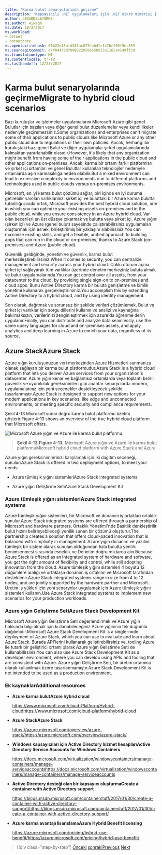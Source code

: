 ```yaml
---
title: "Karma bulut senaryolarında geçirme"
description: "Kapsayıcılı .NET uygulamaları için .NET mikro mimarisi | Karma bulut senaryolarında geçirme"
author: CESARDELATORRE
ms.author: wiwagn
ms.date: 10/2/2017
ms.workload:
- dotnet
- dotnetcore
ms.openlocfilehash: 61b22e48afd543ac077ebb4fe1b7be200f9ec859
ms.sourcegitcommit: e7f04439d78909229506b56935a1105a4149ff3d
ms.translationtype: MT
ms.contentlocale: tr-TR
ms.lasthandoff: 12/23/2017
---
```

# <a name="migrate-to-hybrid-cloud-scenarios"></a><span data-ttu-id="d0495-103">Karma bulut senaryolarında geçirme</span><span class="sxs-lookup"><span data-stu-id="d0495-103">Migrate to hybrid cloud scenarios</span></span>

<span data-ttu-id="d0495-104">Bazı kuruluşlar ve işletmeler uygulamalarını Microsoft Azure gibi genel Bulutlar için bazıları veya diğer genel bulut düzenlemeler veya kendi ilkeleri nedeniyle geçiremezsiniz.</span><span class="sxs-lookup"><span data-stu-id="d0495-104">Some organizations and enterprises can't migrate some of their applications to public clouds like Microsoft Azure or any other public cloud due to regulations or their own policies.</span></span> <span data-ttu-id="d0495-105">Ancak, herhangi bir kuruluştaki bazı genel Bulut ve diğer uygulamalar şirket uygulamalarında kalmaktan yararlanabilir olasıdır.</span><span class="sxs-lookup"><span data-stu-id="d0495-105">However, it's likely that any organization might benefit from having some of their applications in the public cloud and other applications on-premises.</span></span> <span data-ttu-id="d0495-106">Ancak, karma bir ortamı farklı platformları ve şirket içi ortamları ve genel Bulutlar kullanılan teknolojiler nedeniyle ortamlarda aşırı karmaşıklığa neden olabilir.</span><span class="sxs-lookup"><span data-stu-id="d0495-106">But a mixed environment can lead to excessive complexity in environments due to different platforms and technologies used in public clouds versus on-premises environments.</span></span>

<span data-ttu-id="d0495-107">Microsoft, en iyi karma bulut çözümü sağlar, biri içinde en iyi duruma getirebilir varolan varlıklarınızı şirket içi ve buluttaki bir Azure karma bulutta tutarlılığı sırada ortak,.</span><span class="sxs-lookup"><span data-stu-id="d0495-107">Microsoft provides the best hybrid cloud solution, one in which you can optimize your existing assets on-premises and in the public cloud, while you ensure consistency in an Azure hybrid cloud.</span></span> <span data-ttu-id="d0495-108">Var olan becerileri en üst düzeye çıkarmak ve bulutta veya şirket içi, Azure yığını (şirket içi) ve Azure (genel bulut) sayesinde çalıştırabilirsiniz uygulamaları oluşturmak için esnek, birleştirilmiş bir yaklaşım alabilirsiniz.</span><span class="sxs-lookup"><span data-stu-id="d0495-108">You can maximize existing skills, and get a flexible, unified approach to building apps that can run in the cloud or on-premises, thanks to Azure Stack (on-premises) and Azure (public cloud).</span></span>

<span data-ttu-id="d0495-109">Güvenlik geldiğinde, yönetim ve güvenlik, karma bulut merkezileştirebilirsiniz.</span><span class="sxs-lookup"><span data-stu-id="d0495-109">When it comes to security, you can centralize management and security across your hybrid cloud.</span></span> <span data-ttu-id="d0495-110">Çoklu oturum açma şirket içi sağlayarak tüm varlıklar üzerinde denetim merkeziniz buluta almak ve bulut uygulamalarında.</span><span class="sxs-lookup"><span data-stu-id="d0495-110">You can get control over all assets, from your datacenter to the cloud, by providing single sign-on to on-premises and cloud apps.</span></span> <span data-ttu-id="d0495-111">Bunu Active Directory karma bir buluta genişletme ve kimlik yönetimi kullanarak gerçekleştirirsiniz.</span><span class="sxs-lookup"><span data-stu-id="d0495-111">You accomplish this by extending Active Directory to a hybrid cloud, and by using identity management.</span></span>

<span data-ttu-id="d0495-112">Son olarak, dağıtmak ve sorunsuz bir şekilde verileri çözümlemek, Bulut ve şirket içi varlıklar için sorgu dillerini kullanın ve analizi ve kaynağına bakılmaksızın, verilerinizi zenginleştirmek için azure'da öğrenme derin uygulanır.</span><span class="sxs-lookup"><span data-stu-id="d0495-112">Finally, you can distribute and analyze data seamlessly, use the same query languages for cloud and on-premises assets, and apply analytics and deep learning in Azure to enrich your data, regardless of its source.</span></span>

## <a name="azure-stack"></a><span data-ttu-id="d0495-113">Azure Stack</span><span class="sxs-lookup"><span data-stu-id="d0495-113">Azure Stack</span></span>

<span data-ttu-id="d0495-114">Azure yığın kuruluşunuzun veri merkezinden Azure Hizmetleri sunmanıza olanak sağlayan bir karma bulut platformudur.</span><span class="sxs-lookup"><span data-stu-id="d0495-114">Azure Stack is a hybrid cloud platform that lets you deliver Azure services from your organization's datacenter.</span></span> <span data-ttu-id="d0495-115">Azure yığın kenar ve bağlantısız ortamlarda veya toplantı belirli güvenlik ve uyumluluk gereksinimleri gibi anahtar senaryolarda modern, uygulamalarınız için yeni seçenekler destekleyecek şekilde tasarlanmıştır.</span><span class="sxs-lookup"><span data-stu-id="d0495-115">Azure Stack is designed to support new options for your modern applications in key scenarios, like edge and unconnected environments, or meeting specific security and compliance requirements.</span></span>

<span data-ttu-id="d0495-116">Şekil 4-13 Microsoft sunar doğru karma bulut platformu özetini gösterir.</span><span class="sxs-lookup"><span data-stu-id="d0495-116">Figure 4-13 shows an overview of the true hybrid cloud platform that Microsoft offers.</span></span>

![Microsoft Azure yığın ve Azure ile karma bulut platformu](./media/image13.jpg)

> <span data-ttu-id="d0495-118">**Şekil 4-13.**</span><span class="sxs-lookup"><span data-stu-id="d0495-118">**Figure 4-13.**</span></span> <span data-ttu-id="d0495-119">Microsoft Azure yığın ve Azure ile karma bulut platformu</span><span class="sxs-lookup"><span data-stu-id="d0495-119">Microsoft hybrid cloud platform with Azure Stack and Azure</span></span>

<span data-ttu-id="d0495-120">Azure yığın gereksinimlerinizi karşılamak için iki dağıtım seçeneği, sunulur:</span><span class="sxs-lookup"><span data-stu-id="d0495-120">Azure Stack is offered in two deployment options, to meet your needs:</span></span>

-   <span data-ttu-id="d0495-121">Azure tümleşik yığını sistemleri</span><span class="sxs-lookup"><span data-stu-id="d0495-121">Azure Stack integrated systems</span></span>

-   <span data-ttu-id="d0495-122">Azure yığın Geliştirme Seti</span><span class="sxs-lookup"><span data-stu-id="d0495-122">Azure Stack Development Kit</span></span>

### <a name="azure-stack-integrated-systems"></a><span data-ttu-id="d0495-123">Azure tümleşik yığını sistemleri</span><span class="sxs-lookup"><span data-stu-id="d0495-123">Azure Stack integrated systems</span></span>

<span data-ttu-id="d0495-124">Azure tümleşik yığını sistemleri, bir Microsoft ve donanım iş ortakları ortaklık sunulur.</span><span class="sxs-lookup"><span data-stu-id="d0495-124">Azure Stack integrated systems are offered through a partnership of Microsoft and hardware partners.</span></span> <span data-ttu-id="d0495-125">Ortaklık Yönetimi'nde Basitlik denkleştirilir bulut hızını belirleyebileceği yenilik sunan bir çözümü oluşturur.</span><span class="sxs-lookup"><span data-stu-id="d0495-125">The partnership creates a solution that offers cloud-paced innovation that is balanced with simplicity in management.</span></span> <span data-ttu-id="d0495-126">Azure yığın donanım ve yazılım tümleşik bir sistem olarak sunulan olduğundan hala bulutta yenilik benimsenmesi sırasında esneklik ve Denetim doğru miktarda alın.</span><span class="sxs-lookup"><span data-stu-id="d0495-126">Because Azure Stack is offered as an integrated system of hardware and software, you get the right amount of flexibility and control, while still adopting innovation from the cloud.</span></span> <span data-ttu-id="d0495-127">Azure tümleşik yığını sistemleri 4 boyutu 12 düğümlere aralığı ve ortaklaşa donanım iş ortakları ve Microsoft tarafından desteklenir.</span><span class="sxs-lookup"><span data-stu-id="d0495-127">Azure Stack integrated systems range in size from 4 to 12 nodes, and are jointly supported by the hardware partner and Microsoft.</span></span> <span data-ttu-id="d0495-128">Üretim iş yükleri için yeni senaryolar uygulamak için Azure tümleşik yığını sistemleri kullanın.</span><span class="sxs-lookup"><span data-stu-id="d0495-128">Use Azure Stack integrated systems to implement new scenarios for your production workloads.</span></span>

### <a name="azure-stack-development-kit"></a><span data-ttu-id="d0495-129">Azure yığın Geliştirme Seti</span><span class="sxs-lookup"><span data-stu-id="d0495-129">Azure Stack Development Kit</span></span>

<span data-ttu-id="d0495-130">Microsoft Azure yığın Geliştirme Seti değerlendirmek ve Azure yığın hakkında bilgi almak için kullanabileceğiniz Azure yığınının tek düğümlü dağıtımıdır.</span><span class="sxs-lookup"><span data-stu-id="d0495-130">Microsoft Azure Stack Development Kit is a single-node deployment of Azure Stack, which you can use to evaluate and learn about Azure Stack.</span></span> <span data-ttu-id="d0495-131">Burada API'lerini kullanarak geliştirebilirsiniz ve, tooling Azure ile tutarlı bir geliştirici ortamı olarak Azure yığın Geliştirme Seti de kullanabilirsiniz.</span><span class="sxs-lookup"><span data-stu-id="d0495-131">You can also use Azure Stack Development Kit as a developer environment, where you can develop using APIs and tooling that are consistent with Azure.</span></span> <span data-ttu-id="d0495-132">Azure yığın Geliştirme Seti, bir üretim ortamına olarak kullanılmak üzere tasarlanmamıştır.</span><span class="sxs-lookup"><span data-stu-id="d0495-132">Azure Stack Development Kit is not intended to be used as a production environment.</span></span>

### <a name="additional-resources"></a><span data-ttu-id="d0495-133">Ek kaynaklar</span><span class="sxs-lookup"><span data-stu-id="d0495-133">Additional resources</span></span>

-   <span data-ttu-id="d0495-134">**Azure karma bulut**</span><span class="sxs-lookup"><span data-stu-id="d0495-134">**Azure hybrid cloud**</span></span>

    [<span data-ttu-id="d0495-135">https://www.microsoft.com/cloud-Platform/Hybrid-cloud</span><span class="sxs-lookup"><span data-stu-id="d0495-135">https://www.microsoft.com/cloud-platform/hybrid-cloud</span></span>](https://www.microsoft.com/cloud-platform/hybrid-cloud)

-   <span data-ttu-id="d0495-136">**Azure Stack**</span><span class="sxs-lookup"><span data-stu-id="d0495-136">**Azure Stack**</span></span>

    [<span data-ttu-id="d0495-137">https://azure.microsoft.com/overview/azure-stack/</span><span class="sxs-lookup"><span data-stu-id="d0495-137">https://azure.microsoft.com/overview/azure-stack/</span></span>](https://azure.microsoft.com/overview/azure-stack/)

-   <span data-ttu-id="d0495-138">**Windows kapsayıcıları için Active Directory hizmet hesapları**</span><span class="sxs-lookup"><span data-stu-id="d0495-138">**Active Directory Service Accounts for Windows Containers**</span></span>

    [<span data-ttu-id="d0495-139">https://docs.microsoft.com/virtualization/windowscontainers/manage-containers/manage-serviceaccounts</span><span class="sxs-lookup"><span data-stu-id="d0495-139">https://docs.microsoft.com/virtualization/windowscontainers/manage-containers/manage-serviceaccounts</span></span>](https://docs.microsoft.com/virtualization/windowscontainers/manage-containers/manage-serviceaccounts)

-   <span data-ttu-id="d0495-140">**Active Directory desteği olan bir kapsayıcı oluşturma**</span><span class="sxs-lookup"><span data-stu-id="d0495-140">**Create a container with Active Directory support**</span></span>

    [<span data-ttu-id="d0495-141">https://blogs.msdn.microsoft.com/containerstuff/2017/01/30/create-a-container-with-active-directory-support/</span><span class="sxs-lookup"><span data-stu-id="d0495-141">https://blogs.msdn.microsoft.com/containerstuff/2017/01/30/create-a-container-with-active-directory-support/</span></span>](https://blogs.msdn.microsoft.com/containerstuff/2017/01/30/create-a-container-with-active-directory-support/)

-   <span data-ttu-id="d0495-142">**Azure karma avantajı lisanslama**</span><span class="sxs-lookup"><span data-stu-id="d0495-142">**Azure Hybrid Benefit licensing**</span></span>

    [<span data-ttu-id="d0495-143">https://azure.microsoft.com/pricing/hybrid-use-benefit/</span><span class="sxs-lookup"><span data-stu-id="d0495-143">https://azure.microsoft.com/pricing/hybrid-use-benefit/</span></span>](https://azure.microsoft.com/pricing/hybrid-use-benefit/)

>[!div class="step-by-step"]
<span data-ttu-id="d0495-144">[Önceki](modernize-your-apps-lifecycle-with-ci-cd-pipelines-and-devops-tools-in-the-cloud.md)
[sonraki](../walkthroughs-technical-get-started-overview.md)</span><span class="sxs-lookup"><span data-stu-id="d0495-144">[Previous](modernize-your-apps-lifecycle-with-ci-cd-pipelines-and-devops-tools-in-the-cloud.md)
[Next](../walkthroughs-technical-get-started-overview.md)</span></span>
